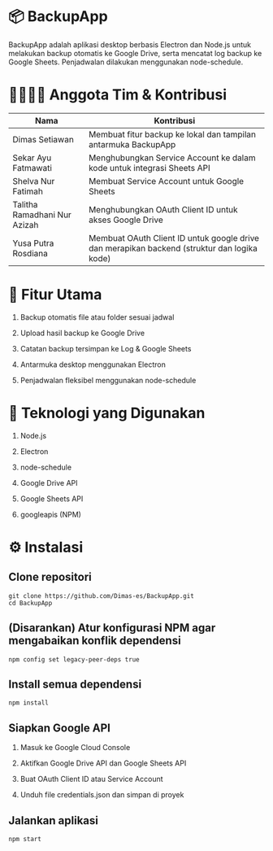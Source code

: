 # 📦 BackupApp

BackupApp adalah aplikasi desktop berbasis Electron dan Node.js untuk melakukan backup otomatis ke Google Drive, serta mencatat log backup ke Google Sheets. Penjadwalan dilakukan menggunakan node-schedule.

# 👨‍👩‍👧‍👦 Anggota Tim & Kontribusi

| Nama                         | Kontribusi                                                                                  |
| -----------------------------| --------------------------------------------------------------------------------------------|
| Dimas Setiawan               | Membuat fitur backup ke lokal dan tampilan antarmuka BackupApp                              |
| Sekar Ayu Fatmawati          | Menghubungkan Service Account ke dalam kode untuk integrasi Sheets API                      |
| Shelva Nur Fatimah           | Membuat Service Account untuk Google Sheets                                                 |
| Talitha Ramadhani Nur Azizah | Menghubungkan OAuth Client ID untuk akses Google Drive                                      |
| Yusa Putra Rosdiana          | Membuat OAuth Client ID untuk google drive dan merapikan backend (struktur dan logika kode) |

# 🚀 Fitur Utama
   1. Backup otomatis file atau folder sesuai jadwal

   2. Upload hasil backup ke Google Drive
  
   3. Catatan backup tersimpan ke Log & Google Sheets

   4. Antarmuka desktop menggunakan Electron

   5. Penjadwalan fleksibel menggunakan node-schedule

# 🧰 Teknologi yang Digunakan

1. Node.js

2. Electron

3. node-schedule

4. Google Drive API

5. Google Sheets API

6. googleapis (NPM)

# ⚙️ Instalasi

## Clone repositori

    git clone https://github.com/Dimas-es/BackupApp.git
    cd BackupApp

## (Disarankan) Atur konfigurasi NPM agar mengabaikan konflik dependensi

    npm config set legacy-peer-deps true

## Install semua dependensi

    npm install

## Siapkan Google API

1. Masuk ke Google Cloud Console

2. Aktifkan Google Drive API dan Google Sheets API

3. Buat OAuth Client ID atau Service Account

4. Unduh file credentials.json dan simpan di proyek

## Jalankan aplikasi

    npm start


